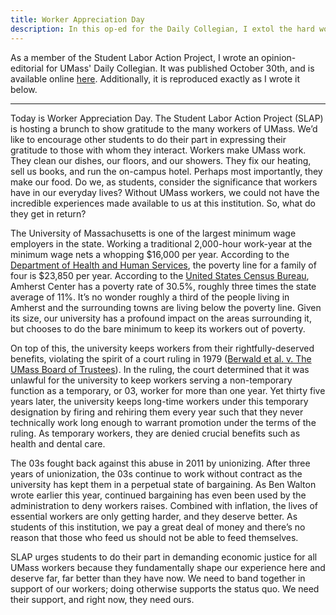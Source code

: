 ```yaml
---
title: Worker Appreciation Day
description: In this op-ed for the Daily Collegian, I extol the hard work of dining workers and encourage students to support them in their endeavors to achieve economic justice.
---
```


As a member of the Student Labor Action Project, I wrote an opinion-editorial for UMass' Daily Collegian. It was published October 30th, and is available online [here](http://dailycollegian.com/2014/10/30/appreciating-campus-workers/). Additionally, it is reproduced exactly as I wrote it below.

-----------
Today is Worker Appreciation Day. The Student Labor Action Project (SLAP) is hosting a brunch to show gratitude to the many workers of UMass. We’d like to encourage other students to do their part in expressing their gratitude to those with whom they interact. Workers make UMass work. They clean our dishes, our floors, and our showers. They fix our heating, sell us books, and run the on-campus hotel. Perhaps most importantly, they make our food. Do we, as students, consider the significance that workers have in our everyday lives? Without UMass workers, we could not have the incredible experiences made available to us at this institution. So, what do they get in return?

The University of Massachusetts is one of the largest minimum wage employers in the state. Working a traditional 2,000-hour work-year at the minimum wage nets a whopping $16,000 per year. According to the [Department of Health and Human Services](http://aspe.hhs.gov/poverty/14poverty.cfm), the poverty line for a family of four is $23,850 per year. According to the [United States Census Bureau](http://quickfacts.census.gov/qfd/states/25/2501360.html), Amherst Center has a poverty rate of 30.5%, roughly three times the state average of 11%. It’s no wonder roughly a third of the people living in Amherst and the surrounding towns are living below the poverty line. Given its size, our university has a profound impact on the areas surrounding it, but chooses to do the bare minimum to keep its workers out of poverty.
    
On top of this, the university keeps workers from their rightfully-deserved benefits, violating the spirit of a court ruling in 1979 ([Berwald et al. v. The UMass Board of Trustees](https://www.dropbox.com/s/jql67cos5zn3nni/Berwald%20v.%20Board%20of%20Trustees.pdf?dl=0)). In the ruling, the court determined that it was unlawful for the university to keep workers serving a non-temporary function as a temporary, or 03, worker for more than one year. Yet thirty five years later, the university keeps long-time workers under this temporary designation by firing and rehiring them every year such that they never technically work long enough to warrant promotion under the terms of the ruling. As temporary workers, they are denied crucial benefits such as health and dental care. 
    
The 03s fought back against this abuse in 2011 by unionizing. After three years of unionization, the 03s continue to work without contract as the university has kept them in a perpetual state of bargaining. As Ben Walton wrote earlier this year, continued bargaining has even been used by the administration to deny workers raises. Combined with inflation, the lives of essential workers are only getting harder, and they deserve better. As students of this institution, we pay a great deal of money and there’s no reason that those who feed us should not be able to feed themselves.

SLAP urges students to do their part in demanding economic justice for all UMass workers because they fundamentally shape our experience here and deserve far, far better than they have now. We need to band together in support of our workers; doing otherwise supports the status quo. We need their support, and right now, they need ours. 
